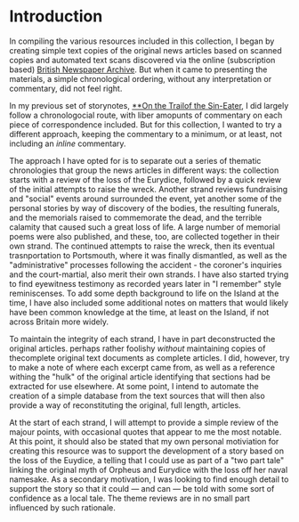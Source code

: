 # Introduction

In compiling the various resources included in this collection, I began by creating simple text copies of the original news articles based on scanned copies and automated text scans discovered via the online (subscription based) [British Newspaper Archive](https://www.britishnewspaperarchive.co.uk/). But when it came to presenting the materials, a simple chronological ordering, without any interpretation or commentary, did not feel right.

In my previous set of storynotes, [**On the Trailof the Sin-Eater](https://psychemedia.github.io/sin-eater-resources/_second_controversy_pt_iii.html), I did largely follow a chronologocial route, with liber amopunts of commentary on each piece of correspondence included. But for this collection, I wanted to try a different approach, keeping the commentary to a minimum, or at least, not including an *inline* commentary.

The approach I have opted for is to separate out a series of thematic chronologies that group the news articles in different ways: the collection starts with a review of the loss of the Eurydice, followed by a quick review of the initial attempts to raise the wreck. Another strand reviews fundraising and "social" events around surrounded the event, yet another some of the personal stories by way of discovery of the bodies, the resulting funerals, and the memorials raised to commemorate the dead, and the terrible calamity that caused such a great loss of life. A large number of memorial poems were also published, and these, too, are collected together in their own strand. The continued attempts to raise the wreck, then its eventual trasnportation to Portsmouth, where it was finally dismantled, as well as the "administrative" processes following the accident - the coroner's inquiries and the court-martial, also merit their own strands. I have also started trying to find eyewitness testimony as recorded years later in "I remember" style reminiscenses. To add some depth background to life on the Island at the time, I have also included some additional notes on matters that would likely have been common knowledge at the time, at least on the Island, if not across Britain more widely.

To maintain the integrity of each strand, I have in part deconstructed the original articles. perhaps rather foolishy *without* maintaining copies of thecomplete original text documents as complete articles. I did, however, try to make a note of where each excerpt came from, as well as a reference withing the "hulk" of the original article identifying that sections had be extracted for use elsewhere. At some point, I intend to automate the creation of a simple database from the text sources that will then also provide a way of reconstituting the original, full length, articles.

At the start of each strand, I will attempt to provide a simple review of the majour points, with occasional quotes that appear to me the most notable. At this point, it should also be stated that my own personal motiviation for creating this resource was to support the development of a story based on the loss of the Euydice, a telling that I could use as part of a "two part tale" linking the original myth of Orpheus and Eurydice with the loss off her naval namesake. As a secondary motivation, I was looking to find enough detail to support the story so that it could — and can — be told with some sort of confidence as a local tale. The theme reviews are in no small part influenced by such rationale.

